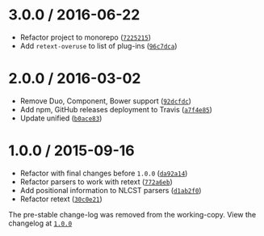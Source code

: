 <!--remark setext-->

<!--lint disable no-multiple-toplevel-headings heading-style-->

3.0.0 / 2016-06-22
==================

*   Refactor project to monorepo ([`7225215`](https://github.com/wooorm/retext/commit/7225215))
*   Add `retext-overuse` to list of plug-ins ([`96c7dca`](https://github.com/wooorm/retext/commit/96c7dca))

2.0.0 / 2016-03-02
==================

*   Remove Duo, Component, Bower support ([`92dcfdc`](https://github.com/wooorm/retext/commit/92dcfdc))
*   Add npm, GitHub releases deployment to Travis ([`a7f4e85`](https://github.com/wooorm/retext/commit/a7f4e85))
*   Update unified ([`b0ace83`](https://github.com/wooorm/retext/commit/b0ace83))

1.0.0 / 2015-09-16
==================

*   Refactor with final changes before `1.0.0` ([`da92a14`](https://github.com/wooorm/retext/commit/da92a14))
*   Refactor parsers to work with retext ([`772a6eb`](https://github.com/wooorm/retext/commit/772a6eb))
*   Add positional information to NLCST parsers ([`d1ab2f0`](https://github.com/wooorm/retext/commit/d1ab2f0))
*   Refactor retext ([`30c0e21`](https://github.com/wooorm/retext/commit/30c0e21))

The pre-stable change-log was removed from the working-copy.
View the changelog at [`1.0.0`](https://github.com/wooorm/retext/blob/1.0.0/history.md)
